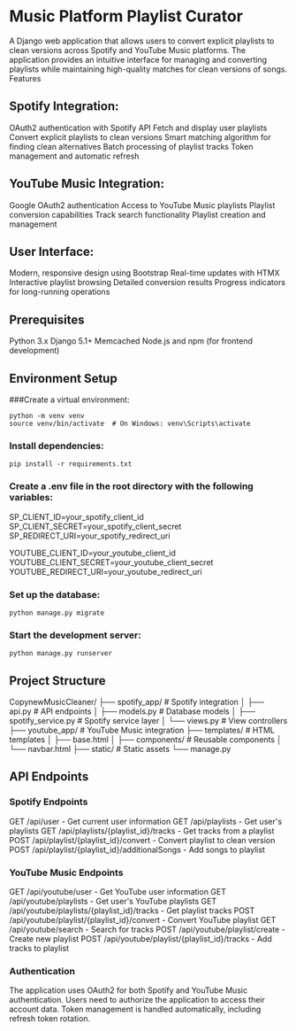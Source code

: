 # Music Platform Playlist Curator
A Django web application that allows users to convert explicit playlists to clean versions across Spotify and YouTube Music platforms. The application provides an intuitive interface for managing and converting playlists while maintaining high-quality matches for clean versions of songs.
Features

## Spotify Integration:

OAuth2 authentication with Spotify API
Fetch and display user playlists
Convert explicit playlists to clean versions
Smart matching algorithm for finding clean alternatives
Batch processing of playlist tracks
Token management and automatic refresh


## YouTube Music Integration:

Google OAuth2 authentication
Access to YouTube Music playlists
Playlist conversion capabilities
Track search functionality
Playlist creation and management


## User Interface:

Modern, responsive design using Bootstrap
Real-time updates with HTMX
Interactive playlist browsing
Detailed conversion results
Progress indicators for long-running operations



## Prerequisites

Python 3.x
Django 5.1+
Memcached
Node.js and npm (for frontend development)

## Environment Setup

###Create a virtual environment:

```
python -m venv venv
source venv/bin/activate  # On Windows: venv\Scripts\activate
```

### Install dependencies:

```
pip install -r requirements.txt
```

### Create a .env file in the root directory with the following variables:


SP_CLIENT_ID=your_spotify_client_id
SP_CLIENT_SECRET=your_spotify_client_secret
SP_REDIRECT_URI=your_spotify_redirect_uri

YOUTUBE_CLIENT_ID=your_youtube_client_id
YOUTUBE_CLIENT_SECRET=your_youtube_client_secret
YOUTUBE_REDIRECT_URI=your_youtube_redirect_uri

### Set up the database:

```
python manage.py migrate
```
### Start the development server:
```
python manage.py runserver
```
## Project Structure
CopynewMusicCleaner/
├── spotify_app/           # Spotify integration
│   ├── api.py            # API endpoints
│   ├── models.py         # Database models
│   ├── spotify_service.py # Spotify service layer
│   └── views.py          # View controllers
├── youtube_app/          # YouTube Music integration
├── templates/            # HTML templates
│   ├── base.html
│   ├── components/       # Reusable components
│   └── navbar.html
├── static/              # Static assets
└── manage.py
## API Endpoints
### Spotify Endpoints

GET /api/user - Get current user information
GET /api/playlists - Get user's playlists
GET /api/playlists/{playlist_id}/tracks - Get tracks from a playlist
POST /api/playlist/{playlist_id}/convert - Convert playlist to clean version
POST /api/playlist/{playlist_id}/additionalSongs - Add songs to playlist

### YouTube Music Endpoints

GET /api/youtube/user - Get YouTube user information
GET /api/youtube/playlists - Get user's YouTube playlists
GET /api/youtube/playlists/{playlist_id}/tracks - Get playlist tracks
POST /api/youtube/playlist/{playlist_id}/convert - Convert YouTube playlist
GET /api/youtube/search - Search for tracks
POST /api/youtube/playlist/create - Create new playlist
POST /api/youtube/playlist/{playlist_id}/tracks - Add tracks to playlist

### Authentication
The application uses OAuth2 for both Spotify and YouTube Music authentication. Users need to authorize the application to access their account data. Token management is handled automatically, including refresh token rotation.
